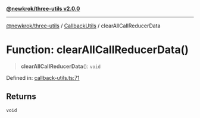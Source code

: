 [**@newkrok/three-utils v2.0.0**](../../../../README.md)

***

[@newkrok/three-utils](../../../../globals.md) / [CallbackUtils](../README.md) / clearAllCallReducerData

# Function: clearAllCallReducerData()

> **clearAllCallReducerData**(): `void`

Defined in: [callback-utils.ts:71](https://github.com/NewKrok/three-utils/blob/0c3b335b8b17394d6bfec6195204dc78d6827053/src/callback-utils.ts#L71)

## Returns

`void`
